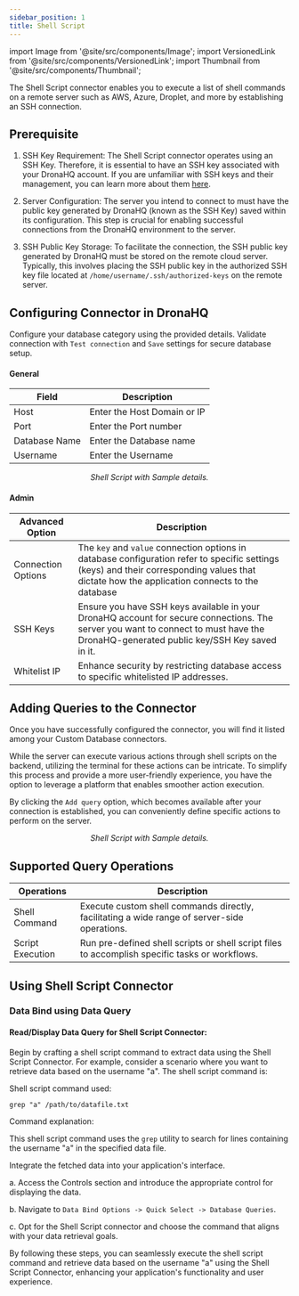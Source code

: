 ```yaml
---
sidebar_position: 1
title: Shell Script
---
```


import Image from '@site/src/components/Image';
import VersionedLink from '@site/src/components/VersionedLink';
import Thumbnail from '@site/src/components/Thumbnail';

The Shell Script connector enables you to execute a list of shell commands on a remote server such as AWS, Azure, Droplet, and more by establishing an SSH connection.


## Prerequisite 


1. SSH Key Requirement: The Shell Script connector operates using an SSH Key. Therefore, it is essential to have an SSH key associated with your DronaHQ account. If you are unfamiliar with SSH keys and their management, you can learn more about them [here](link-to-SSH-key-management-guide).

2. Server Configuration: The server you intend to connect to must have the public key generated by DronaHQ (known as the SSH Key) saved within its configuration. This step is crucial for enabling successful connections from the DronaHQ environment to the server.

3. SSH Public Key Storage: To facilitate the connection, the SSH public key generated by DronaHQ must be stored on the remote cloud server. Typically, this involves placing the SSH public key in the authorized SSH key file located at `/home/username/.ssh/authorized-keys` on the remote server.



## Configuring Connector in DronaHQ

Configure your database category using the provided details. Validate connection with `Test connection` and `Save` settings for secure database setup.

#### General 

| Field                | Description                             |
|----------------------|-----------------------------------------|
| Host                 | Enter the Host Domain or IP             |
| Port                 | Enter the Port number                   |
| Database Name        | Enter the Database name                 |
| Username             | Enter the Username                      |


<figure>
  <Thumbnail src="/img/reference/connectors/shellscript/details.png" alt="Shell Script with Sample details." />
  <figcaption align = "center"><i>Shell Script with Sample details.</i></figcaption>
</figure>


#### Admin

| Advanced Option   | Description    |
|--------------------|---------------------|
| Connection Options | The `key` and `value` connection options in database configuration refer to specific settings (keys) and their corresponding values that dictate how the application connects to the database |
|SSH Keys | Ensure you have SSH keys available in your DronaHQ account for secure connections. The server you want to connect to must have the DronaHQ-generated public key/SSH Key saved in it. |
| <VersionedLink to = "../../datasource-concepts/whitelisting-dronahq-ip"> Whitelist IP                 </VersionedLink>            | Enhance security by restricting database access to specific whitelisted IP addresses.     |


## Adding Queries to the Connector

Once you have successfully configured the connector, you will find it listed among your Custom Database connectors.

While the server can execute various actions through shell scripts on the backend, utilizing the terminal for these actions can be intricate. To simplify this process and provide a more user-friendly experience, you have the option to leverage a platform that enables smoother action execution.

By clicking the `Add query` option, which becomes available after your connection is established, you can conveniently define specific actions to perform on the server.


<figure>
  <Thumbnail src="/img/reference/connectors/shellscript/query.png" alt="Shell Script with Sample details." />
  <figcaption align = "center"><i>Shell Script with Sample details.</i></figcaption>
</figure>


## Supported Query Operations 

| Operations           | Description                                                                                     |
|----------------------|-------------------------------------------------------------------------------------------------|
| Shell Command        | Execute custom shell commands directly, facilitating a wide range of server-side operations.    |
| Script Execution     | Run pre-defined shell scripts or shell script files to accomplish specific tasks or workflows. |



## Using Shell Script Connector

### Data Bind using Data Query

#### Read/Display Data Query for Shell Script Connector:

Begin by crafting a shell script command to extract data using the Shell Script Connector. For example, consider a scenario where you want to retrieve data based on the username "a". The shell script command is:

Shell script command used:

```shell
grep "a" /path/to/datafile.txt
```

Command explanation:

This shell script command uses the `grep` utility to search for lines containing the username "a" in the specified data file.

Integrate the fetched data into your application's interface.

 a. Access the Controls section and introduce the appropriate control for displaying the data.

 b. Navigate to `Data Bind Options -> Quick Select -> Database Queries`.

 c. Opt for the Shell Script connector and choose the command that aligns with your data retrieval goals.

By following these steps, you can seamlessly execute the shell script command and retrieve data based on the username "a" using the Shell Script Connector, enhancing your application's functionality and user experience.